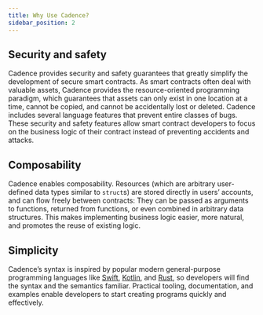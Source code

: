 ```yaml
---
title: Why Use Cadence?
sidebar_position: 2
---
```


## Security and safety

Cadence provides security and safety guarantees that greatly simplify the development of secure smart contracts. As smart contracts often deal with valuable assets, Cadence provides the resource-oriented programming paradigm, which guarantees that assets can only exist in one location at a time, cannot be copied, and cannot be accidentally lost or deleted. Cadence includes several language features that prevent entire classes of bugs. These security and safety features allow smart contract developers to focus on the business logic of their contract instead of preventing accidents and attacks.

## Composability

Cadence enables composability. Resources (which are arbitrary user-defined data types similar to `struct`s) are stored directly in users’ accounts, and can flow freely between contracts: They can be passed as arguments to functions, returned from functions, or even combined in arbitrary data structures. This makes implementing business logic easier, more natural, and promotes the reuse of existing logic.

## Simplicity

Cadence’s syntax is inspired by popular modern general-purpose programming languages like [Swift], [Kotlin], and [Rust], so developers will find the syntax and the semantics familiar. Practical tooling, documentation, and examples enable developers to start creating programs quickly and effectively.

<!-- Relative links.  Will not render on the page -->

[Swift]: https://developer.apple.com/swift/
[Kotlin]: https://kotlinlang.org/
[Rust]: https://www.rust-lang.org/